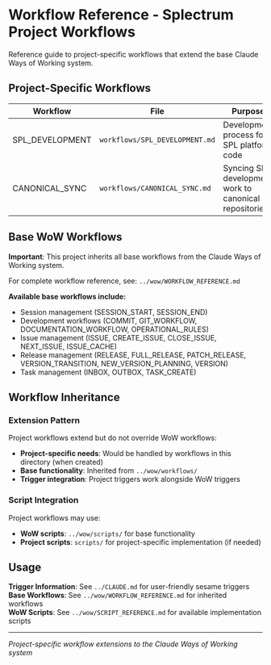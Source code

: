 # Workflow Reference - Splectrum Project Workflows

Reference guide to project-specific workflows that extend the base Claude Ways of Working system.

## Project-Specific Workflows

| Workflow | File | Purpose |
|----------|------|---------|
| SPL_DEVELOPMENT | `workflows/SPL_DEVELOPMENT.md` | Development process for SPL platform code |
| CANONICAL_SYNC | `workflows/CANONICAL_SYNC.md` | Syncing SPL development work to canonical repositories |

## Base WoW Workflows

**Important**: This project inherits all base workflows from the Claude Ways of Working system.

For complete workflow reference, see: `../wow/WORKFLOW_REFERENCE.md`

**Available base workflows include:**
- Session management (SESSION_START, SESSION_END)
- Development workflows (COMMIT, GIT_WORKFLOW, DOCUMENTATION_WORKFLOW, OPERATIONAL_RULES)
- Issue management (ISSUE, CREATE_ISSUE, CLOSE_ISSUE, NEXT_ISSUE, ISSUE_CACHE)
- Release management (RELEASE, FULL_RELEASE, PATCH_RELEASE, VERSION_TRANSITION, NEW_VERSION_PLANNING, VERSION)
- Task management (INBOX, OUTBOX, TASK_CREATE)

## Workflow Inheritance

### Extension Pattern
Project workflows extend but do not override WoW workflows:
- **Project-specific needs**: Would be handled by workflows in this directory (when created)
- **Base functionality**: Inherited from `../wow/workflows/`
- **Trigger integration**: Project triggers work alongside WoW triggers

### Script Integration
Project workflows may use:
- **WoW scripts**: `../wow/scripts/` for base functionality
- **Project scripts**: `scripts/` for project-specific implementation (if needed)

## Usage

**Trigger Information**: See `../CLAUDE.md` for user-friendly sesame triggers  
**Base Workflows**: See `../wow/WORKFLOW_REFERENCE.md` for inherited workflows  
**WoW Scripts**: See `../wow/SCRIPT_REFERENCE.md` for available implementation scripts

---

*Project-specific workflow extensions to the Claude Ways of Working system*